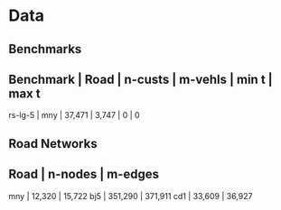 # Data

## Benchmarks

Benchmark | Road | n-custs | m-vehls | min t | max t
----------------------------------------------------
rs-lg-5   | mny  | 37,471  | 3,747   | 0     | 0

## Road Networks

Road | n-nodes | m-edges
------------------------
mny  | 12,320  | 15,722
bj5  | 351,290 | 371,911
cd1  | 33,609  | 36,927

